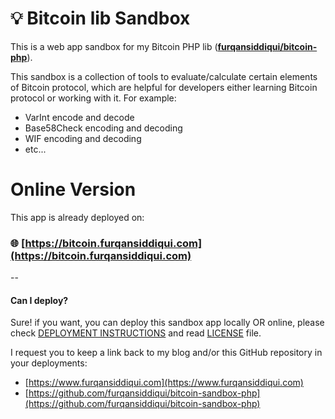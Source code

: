 # :bulb: Bitcoin lib Sandbox

This is a web app sandbox for my Bitcoin PHP lib (**[furqansiddiqui/bitcoin-php](https://github.com/furqansiddiqui/bitcoin-php)**).  

This sandbox is a collection of tools to evaluate/calculate certain elements of Bitcoin protocol, which are helpful for developers either learning Bitcoin protocol or working with it. For example:

* VarInt encode and decode
* Base58Check encoding and decoding
* WIF encoding and decoding
* etc...

# Online Version

This app is already deployed on:

### :globe_with_meridians: [https://bitcoin.furqansiddiqui.com](https://bitcoin.furqansiddiqui.com)

--

#### Can I deploy?

Sure! if you want, you can deploy this sandbox app locally OR online, please check [DEPLOYMENT INSTRUCTIONS](docs/DEPLOYMENT.md) and read [LICENSE](LICENSE) file.  

I request you to keep  a link back to my blog and/or this GitHub repository in your deployments:

* [https://www.furqansiddiqui.com](https://www.furqansiddiqui.com)
* [https://github.com/furqansiddiqui/bitcoin-sandbox-php](https://github.com/furqansiddiqui/bitcoin-sandbox-php)


